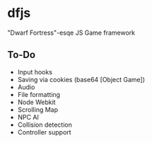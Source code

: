 dfjs
====

"Dwarf Fortress"-esqe JS Game framework

To-Do
-----

- Input hooks
- Saving via cookies (base64 [Object Game])
- Audio
- File formatting
- Node Webkit
- Scrolling Map
- NPC AI
- Collision detection
- Controller support
